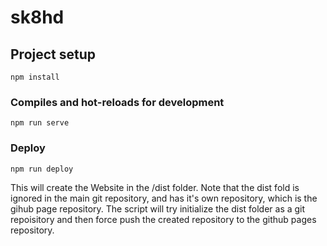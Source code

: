# sk8hd

## Project setup
```
npm install
```

### Compiles and hot-reloads for development
```
npm run serve
```

### Deploy
```
npm run deploy
```

This will create the Website in the /dist folder. Note that the dist fold is ignored in the main git repository, and has it's own repository, which is the gihub page repository. 
The script will try initialize the dist folder as a git repoisitory and then force push the created repository to the github pages repository.

